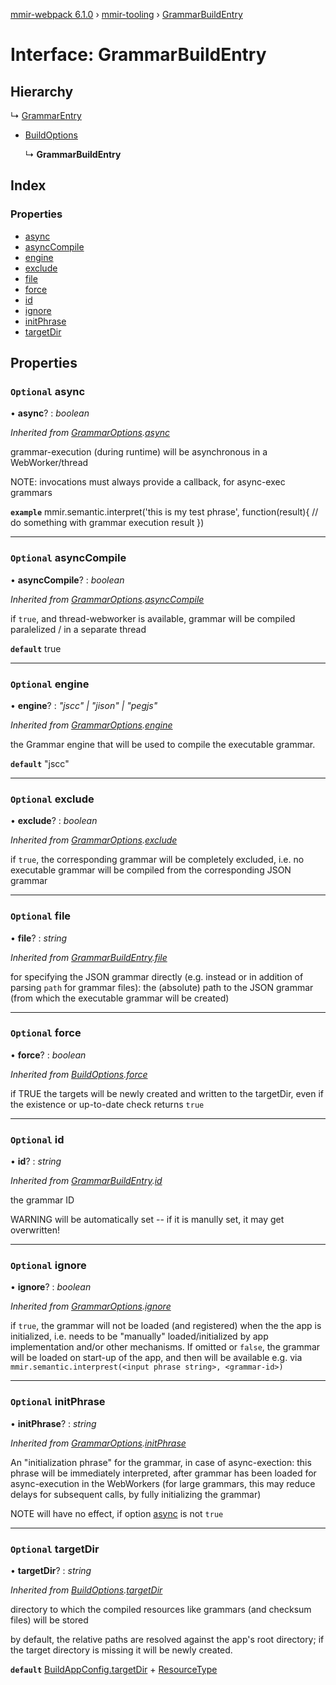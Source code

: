 [mmir-webpack 6.1.0](../README.md) › [mmir-tooling](../modules/mmir_tooling.md) › [GrammarBuildEntry](mmir_tooling.grammarbuildentry.md)

# Interface: GrammarBuildEntry

## Hierarchy

  ↳ [GrammarEntry](mmir_tooling.grammarentry.md)

* [BuildOptions](mmir_tooling.buildoptions.md)

  ↳ **GrammarBuildEntry**

## Index

### Properties

* [async](mmir_tooling.grammarbuildentry.md#optional-async)
* [asyncCompile](mmir_tooling.grammarbuildentry.md#optional-asynccompile)
* [engine](mmir_tooling.grammarbuildentry.md#optional-engine)
* [exclude](mmir_tooling.grammarbuildentry.md#optional-exclude)
* [file](mmir_tooling.grammarbuildentry.md#optional-file)
* [force](mmir_tooling.grammarbuildentry.md#optional-force)
* [id](mmir_tooling.grammarbuildentry.md#optional-id)
* [ignore](mmir_tooling.grammarbuildentry.md#optional-ignore)
* [initPhrase](mmir_tooling.grammarbuildentry.md#optional-initphrase)
* [targetDir](mmir_tooling.grammarbuildentry.md#optional-targetdir)

## Properties

### `Optional` async

• **async**? : *boolean*

*Inherited from [GrammarOptions](mmir_tooling.grammaroptions.md).[async](mmir_tooling.grammaroptions.md#optional-async)*

grammar-execution (during runtime) will be asynchronous in a WebWorker/thread

NOTE: invocations must always provide a callback, for async-exec grammars

**`example`** 
mmir.semantic.interpret('this is my test phrase', function(result){
	// do something with grammar execution result
})

___

### `Optional` asyncCompile

• **asyncCompile**? : *boolean*

*Inherited from [GrammarOptions](mmir_tooling.grammaroptions.md).[asyncCompile](mmir_tooling.grammaroptions.md#optional-asynccompile)*

if `true`, and thread-webworker is available, grammar will be compiled paralelized / in a separate thread

**`default`** true

___

### `Optional` engine

• **engine**? : *"jscc" | "jison" | "pegjs"*

*Inherited from [GrammarOptions](mmir_tooling.grammaroptions.md).[engine](mmir_tooling.grammaroptions.md#optional-engine)*

the Grammar engine that will be used to compile the executable grammar.

**`default`** "jscc"

___

### `Optional` exclude

• **exclude**? : *boolean*

*Inherited from [GrammarOptions](mmir_tooling.grammaroptions.md).[exclude](mmir_tooling.grammaroptions.md#optional-exclude)*

if `true`, the corresponding grammar will be completely excluded, i.e. no executable grammar will be compiled
from the corresponding JSON grammar

___

### `Optional` file

• **file**? : *string*

*Inherited from [GrammarBuildEntry](mmir_tooling.grammarbuildentry.md).[file](mmir_tooling.grammarbuildentry.md#optional-file)*

for specifying the JSON grammar directly (e.g. instead or in addition of parsing `path` for grammar files):
the (absolute) path to the JSON grammar (from which the executable grammar will be created)

___

### `Optional` force

• **force**? : *boolean*

*Inherited from [BuildOptions](mmir_tooling.buildoptions.md).[force](mmir_tooling.buildoptions.md#optional-force)*

if TRUE the targets will be newly created and written to the targetDir,
even if the existence or up-to-date check returns `true`

___

### `Optional` id

• **id**? : *string*

*Inherited from [GrammarBuildEntry](mmir_tooling.grammarbuildentry.md).[id](mmir_tooling.grammarbuildentry.md#optional-id)*

the grammar ID

WARNING will be automatically set -- if it is manully set, it may get overwritten!

___

### `Optional` ignore

• **ignore**? : *boolean*

*Inherited from [GrammarOptions](mmir_tooling.grammaroptions.md).[ignore](mmir_tooling.grammaroptions.md#optional-ignore)*

if `true`, the grammar will not be loaded (and registered) when the the app is initialized, i.e. needs to be
  "manually" loaded/initialized by app implementation and/or other mechanisms.
If omitted or `false`, the grammar will be loaded on start-up of the app,
  and then will be available e.g. via `mmir.semantic.interprest(<input phrase string>, <grammar-id>)`

___

### `Optional` initPhrase

• **initPhrase**? : *string*

*Inherited from [GrammarOptions](mmir_tooling.grammaroptions.md).[initPhrase](mmir_tooling.grammaroptions.md#optional-initphrase)*

An "initialization phrase" for the grammar, in case of async-exection:
this phrase will be immediately interpreted, after grammar has been loaded for async-execution in the WebWorkers
(for large grammars, this may reduce delays for subsequent calls, by fully initializing the grammar)

NOTE will have no effect, if option [async](mmir_tooling.grammarbuildentry.md#optional-async) is not `true`

___

### `Optional` targetDir

• **targetDir**? : *string*

*Inherited from [BuildOptions](mmir_tooling.buildoptions.md).[targetDir](mmir_tooling.buildoptions.md#optional-targetdir)*

directory to which the compiled resources like grammars (and checksum files) will be stored

by default, the relative paths are resolved against the app's root directory;
if the target directory is missing it will be newly created.

**`default`** [BuildAppConfig.targetDir](mmir_tooling.buildappconfig.md#optional-targetdir) + [ResourceType](../modules/mmir_tooling.md#resourcetype)
